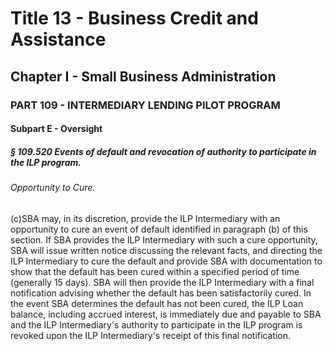 
# Title 13 - Business Credit and Assistance
## Chapter I - Small Business Administration
### PART 109 - INTERMEDIARY LENDING PILOT PROGRAM
#### Subpart E - Oversight
##### § 109.520 Events of default and revocation of authority to participate in the ILP program.
###### Opportunity to Cure.

(c)SBA may, in its discretion, provide the ILP Intermediary with an opportunity to cure an event of default identified in paragraph (b) of this section. If SBA provides the ILP Intermediary with such a cure opportunity, SBA will issue written notice discussing the relevant facts, and directing the ILP Intermediary to cure the default and provide SBA with documentation to show that the default has been cured within a specified period of time (generally 15 days). SBA will then provide the ILP Intermediary with a final notification advising whether the default has been satisfactorily cured. In the event SBA determines the default has not been cured, the ILP Loan balance, including accrued interest, is immediately due and payable to SBA and the ILP Intermediary's authority to participate in the ILP program is revoked upon the ILP Intermediary's receipt of this final notification.
